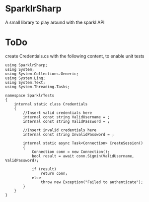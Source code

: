 SparklrSharp
============

A small library to play around with the sparkl API

ToDo
====
create Credentials.cs with the following content, to enable unit tests

    using SparklrSharp;
    using System;
    using System.Collections.Generic;
    using System.Linq;
    using System.Text;
    using System.Threading.Tasks;
    
    namespace SparklrTests
    {
        internal static class Credentials
        {
            //Insert valid credentials here
            internal const string ValidUsername = ;
            internal const string ValidPassword = ;
    
            //Insert invalid credentials here
            internal const string InvalidPassword = ;
    
            internal static async Task<Connection> CreateSession()
            {
                Connection conn = new Connection();
                bool result = await conn.Signin(ValidUsername, ValidPassword);
    
                if (result)
                    return conn;
                else
                    throw new Exception("Failed to authenticate");
            }
        }
    }
